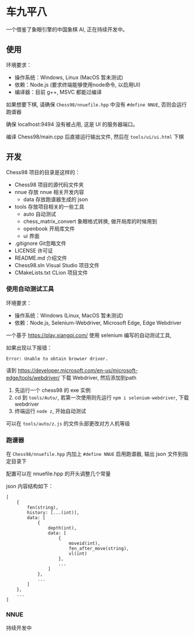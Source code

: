 # 车九平八

一个借鉴了象眼引擎的中国象棋 AI, 正在持续开发中。

## 使用

环境要求：
- 操作系统：Windows, Linux (MacOS 暂未测试)
- 依赖：Node.js (要求终端能够使用node命令, 以启用UI)
- 编译器：目前 g++, MSVC 都能过编译

如果想要下棋, 请确保 `Chess98/nnuefile.hpp` 中没有 `#define NNUE`, 否则会运行跑谱器

确保 localhost:9494 没有被占用, 这是 UI 的服务器端口。

编译 Chess98/main.cpp 后直接运行输出文件, 然后在 `tools/ui/ui.html` 下棋

## 开发

Chess98 项目的目录是这样的：

- Chess98 项目的源代码文件夹
- nnue 存放 nnue 相关开发内容
    - data 存放跑谱器生成的 json
- tools 存放项目相关的一些工具
    - auto 自动测试
    - chess_matrix_convert 象眼格式转换, 做开局库的时候用到
    - openbook 开局库文件
    - ui 界面
- .gitignore Git忽略文件
- LICENSE 许可证
- README.md 介绍文件
- Chess98.sln Visual Studio 项目文件
- CMakeLists.txt CLion 项目文件

### 使用自动测试工具

环境要求：
- 操作系统：Windows (Linux, MacOS 暂未测试)
- 依赖：Node.js, Selenium-Webdriver, Microsoft Edge, Edge Webdriver

一个基于 https://play.xiangqi.com/ 使用 selenium 编写的自动测试工具,

如果出现以下报错：

```
Error: Unable to obtain browser driver.
```

请到 https://developer.microsoft.com/en-us/microsoft-edge/tools/webdriver/ 下载 Webdriver, 然后添加到path

1. 先运行一个 chess98 的 exe 实例
2. cd 到 `tools/Auto/`, 若第一次使用则先运行 `npm i selenium-webdriver`, 下载 webdriver
3. 终端运行 `node z`, 开始自动测试

可以在 `tools/auto/z.js` 的文件头部更改对方人机等级

### 跑谱器

在 `Chess98/nnuefile.hpp` 内加上 `#define NNUE` 启用跑谱器, 输出 json 文件到指定目录下

配置可以在 nnuefile.hpp 的开头调整几个常量

json 内容结构如下：

```
[
    {
        fen(string),
        history: [...(int)],
        data: [
            {
                depth(int),
                data: [
                    {
                        moveid(int),
                        fen_after_move(string),
                        vl(int)
                    },
                    ...
                ]
            },
            ...
        ]
    },
    ...
]
```

### NNUE

持续开发中
